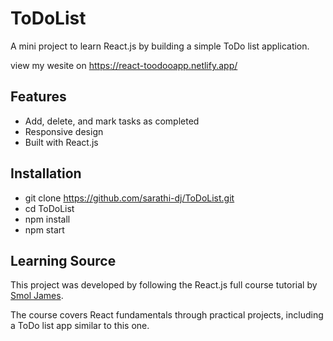 # ToDoList

A mini project to learn React.js by building a simple ToDo list application.

view my wesite on https://react-toodooapp.netlify.app/

## Features

- Add, delete, and mark tasks as completed
- Responsive design
- Built with React.js

## Installation

- git clone https://github.com/sarathi-dj/ToDoList.git
- cd ToDoList
- npm install
- npm start

## Learning Source

This project was developed by following the React.js full course tutorial by [Smol James](https://www.youtube.com/watch?v=82PXenL4MGg). 

The course covers React fundamentals through practical projects, including a ToDo list app similar to this one.

